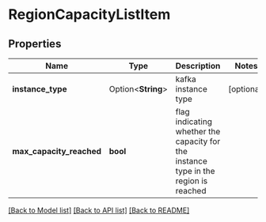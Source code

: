 # RegionCapacityListItem

## Properties

Name | Type | Description | Notes
------------ | ------------- | ------------- | -------------
**instance_type** | Option<**String**> | kafka instance type | [optional]
**max_capacity_reached** | **bool** | flag indicating whether the capacity for the instance type in the region is reached | 

[[Back to Model list]](../README.md#documentation-for-models) [[Back to API list]](../README.md#documentation-for-api-endpoints) [[Back to README]](../README.md)


